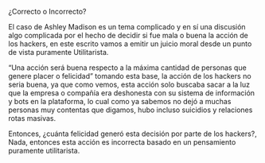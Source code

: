 ¿Correcto o Incorrecto?

El caso de Ashley Madison es un tema complicado y en sí una discusión algo complicada por el hecho de decidir si fue mala o buena la acción de los hackers, en este escrito vamos a emitir un juicio moral desde un punto de vista puramente Utilitarista.

“Una acción será buena respecto a la máxima cantidad de personas que genere placer o felicidad” tomando esta base, la acción de los hackers no seria buena, ya que como vemos, esta acción solo buscaba sacar a la luz que la empresa o compañía era deshonesta con su sistema de información y bots en la plataforma, lo cual como ya sabemos no dejó a muchas personas muy contentas que digamos, hubo incluso suicidios y relaciones rotas masivas.

Entonces, ¿cuánta felicidad generó esta decisión por parte de los hackers?, Nada, entonces esta acción es incorrecta basado en un pensamiento puramente utilitarista.
